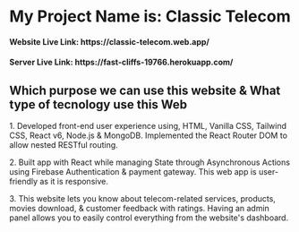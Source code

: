 <h1>My Project Name is: Classic Telecom</h1>

<h4>Website Live Link: https://classic-telecom.web.app/</h4>
<h4>Server Live Link: https://fast-cliffs-19766.herokuapp.com/</h4>

<h2>Which purpose we can use this website & What type of tecnology use this Web</h2>

<p>1. Developed front-end user experience using, HTML, Vanilla CSS, Tailwind CSS, React v6, Node.js & MongoDB. Implemented the React Router DOM to allow nested RESTful routing.</p>
<p>2. Built app with React while managing State through Asynchronous Actions using Firebase Authentication & payment gateway. This web app is user-friendly as it is responsive. </p>
<p>3. This website lets you know about telecom-related services, products, movies download, & customer feedback with ratings. Having an admin panel allows you to easily control everything from the website's dashboard.</p>
